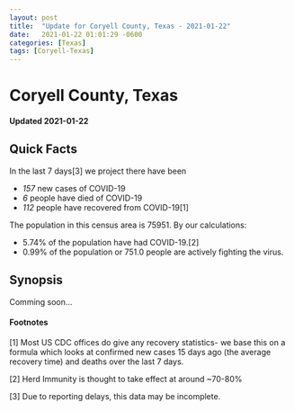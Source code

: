 ```yaml
---
layout: post
title:  "Update for Coryell County, Texas - 2021-01-22"
date:   2021-01-22 01:01:29 -0600
categories: [Texas]
tags: [Coryell-Texas]
---
```


# Coryell County, Texas
#### Updated 2021-01-22

## Quick Facts

In the last 7 days[3] we project there have been
- *157* new cases of COVID-19
- *6* people have died of COVID-19
- *112* people have recovered from COVID-19[1]

The population in this census area is 75951. By our calculations:
- 5.74% of the population have had COVID-19.[2]
- 0.99% of the population or 751.0 people are actively fighting the virus.

## Synopsis

Comming soon...


#### Footnotes

[1] Most US CDC offices do give any recovery statistics- we base this on a formula which looks at confirmed new cases
15 days ago (the average recovery time) and deaths over the last 7 days.

[2] Herd Immunity is thought to take effect at around ~70-80%

[3] Due to reporting delays, this data may be incomplete.
 
    